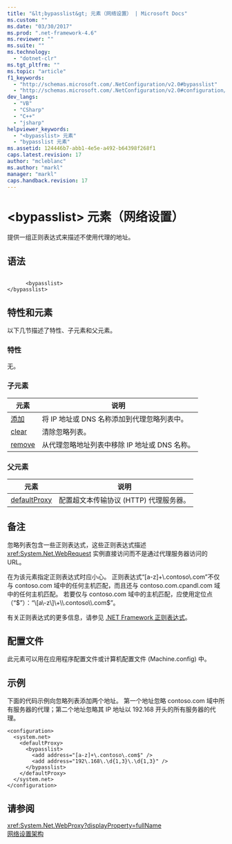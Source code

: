 ```yaml
---
title: "&lt;bypasslist&gt; 元素（网络设置） | Microsoft Docs"
ms.custom: ""
ms.date: "03/30/2017"
ms.prod: ".net-framework-4.6"
ms.reviewer: ""
ms.suite: ""
ms.technology: 
  - "dotnet-clr"
ms.tgt_pltfrm: ""
ms.topic: "article"
f1_keywords: 
  - "http://schemas.microsoft.com/.NetConfiguration/v2.0#bypasslist"
  - "http://schemas.microsoft.com/.NetConfiguration/v2.0#configuration/system.net/defaultProxy/bypasslist"
dev_langs: 
  - "VB"
  - "CSharp"
  - "C++"
  - "jsharp"
helpviewer_keywords: 
  - "<bypasslist> 元素"
  - "bypasslist 元素"
ms.assetid: 124446b7-abb1-4e5e-a492-b64398f268f1
caps.latest.revision: 17
author: "mcleblanc"
ms.author: "markl"
manager: "markl"
caps.handback.revision: 17
---
```

# &lt;bypasslist&gt; 元素（网络设置）
提供一组正则表达式来描述不使用代理的地址。  
  
## 语法  
  
```  
  
      <bypasslist>   
</bypasslist>  
```  
  
## 特性和元素  
 以下几节描述了特性、子元素和父元素。  
  
### 特性  
 无。  
  
### 子元素  
  
|**元素**|**说明**|  
|------------|------------|  
|[添加](../../../../../docs/framework/configure-apps/file-schema/network/add-element-for-bypasslist-network-settings.md)|将 IP 地址或 DNS 名称添加到代理忽略列表中。|  
|[clear](../../../../../docs/framework/configure-apps/file-schema/network/clear-element-for-bypasslist-network-settings.md)|清除忽略列表。|  
|[remove](../../../../../docs/framework/configure-apps/file-schema/network/remove-element-for-bypasslist-network-settings.md)|从代理忽略地址列表中移除 IP 地址或 DNS 名称。|  
  
### 父元素  
  
|**元素**|**说明**|  
|------------|------------|  
|[defaultProxy](../../../../../docs/framework/configure-apps/file-schema/network/defaultproxy-element-network-settings.md)|配置超文本传输协议 \(HTTP\) 代理服务器。|  
  
## 备注  
 忽略列表包含一些正则表达式，这些正则表达式描述 <xref:System.Net.WebRequest> 实例直接访问而不是通过代理服务器访问的 URL。  
  
 在为该元素指定正则表达式时应小心。  正则表达式“\[a\-z\]\+\\.contoso\\.com”不仅与 contoso.com 域中的任何主机匹配，而且还与 contoso.com.cpandl.com 域中的任何主机匹配。  若要仅与 contoso.com 域中的主机匹配，应使用定位点（“$”）：“\[a\-z\]\+\\.contoso\\.com$”。  
  
 有关正则表达式的更多信息，请参见 [.NET Framework 正则表达式](../../../../../docs/standard/base-types/regular-expressions.md)。  
  
## 配置文件  
 此元素可以用在应用程序配置文件或计算机配置文件 \(Machine.config\) 中。  
  
## 示例  
 下面的代码示例向忽略列表添加两个地址。  第一个地址忽略 contoso.com 域中所有服务器的代理；第二个地址忽略其 IP 地址以 192.168 开头的所有服务器的代理。  
  
```  
<configuration>  
  <system.net>  
    <defaultProxy>  
      <bypasslist>  
        <add address="[a-z]+\.contoso\.com$" />  
        <add address="192\.168\.\d{1,3}\.\d{1,3}" />  
      </bypasslist>  
    </defaultProxy>  
  </system.net>  
</configuration>  
```  
  
## 请参阅  
 <xref:System.Net.WebProxy?displayProperty=fullName>   
 [网络设置架构](../../../../../docs/framework/configure-apps/file-schema/network/index.md)